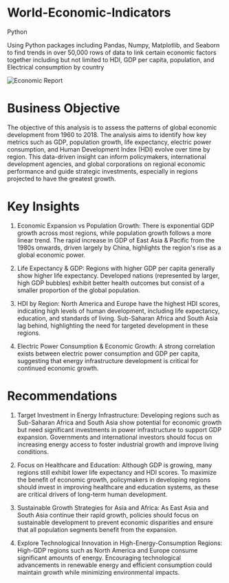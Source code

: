 # World-Economic-Indicators
Python

Using Python packages including Pandas, Numpy, Matplotlib, and Seaborn to find trends in over 50,000 rows of data to link certain economic factors together including but not limited to HDI, GDP per capita, population, and Electrical consumption by country

![Economic Report](https://github.com/user-attachments/assets/94c7345f-e1f4-4d05-bed4-c7d87c082028)

# Business Objective
The objective of this analysis is to assess the patterns of global economic development from 1960 to 2018. The analysis aims to identify how key metrics such as GDP, population growth, life expectancy, electric power consumption, and Human Development Index (HDI) evolve over time by region. This data-driven insight can inform policymakers, international development agencies, and global corporations on regional economic performance and guide strategic investments, especially in regions projected to have the greatest growth.

# Key Insights
1. Economic Expansion vs Population Growth: There is exponential GDP growth across most regions, while population growth follows a more linear trend. The rapid increase in GDP of East Asia & Pacific from the 1980s onwards, driven largely by China, highlights the region's rise as a global economic power.

3. Life Expectancy & GDP: Regions with higher GDP per capita generally show higher life expectancy. Developed nations (represented by larger, high GDP bubbles) exhibit better health outcomes but consist of a smaller proportion of the global population.

4. HDI by Region: North America and Europe have the highest HDI scores, indicating high levels of human development, including life expectancy, education, and standards of living. Sub-Saharan Africa and South Asia lag behind, highlighting the need for targeted development in these regions.

5. Electric Power Consumption & Economic Growth: A strong correlation exists between electric power consumption and GDP per capita, suggesting that energy infrastructure development is critical for continued economic growth.

# Recommendations
1. Target Investment in Energy Infrastructure: Developing regions such as Sub-Saharan Africa and South Asia show potential for economic growth but need significant investments in power infrastructure to support GDP expansion. Governments and international investors should focus on increasing energy access to foster industrial growth and improve living conditions.

2. Focus on Healthcare and Education: Although GDP is growing, many regions still exhibit lower life expectancy and HDI scores. To maximize the benefit of economic growth, policymakers in developing regions should invest in improving healthcare and education systems, as these are critical drivers of long-term human development.

3. Sustainable Growth Strategies for Asia and Africa: As East Asia and South Asia continue their rapid growth, policies should focus on sustainable development to prevent economic disparities and ensure that all population segments benefit from the expansion.

4. Explore Technological Innovation in High-Energy-Consumption Regions: High-GDP regions such as North America and Europe consume significant amounts of energy. Encouraging technological advancements in renewable energy and efficient consumption could maintain growth while minimizing environmental impacts.

